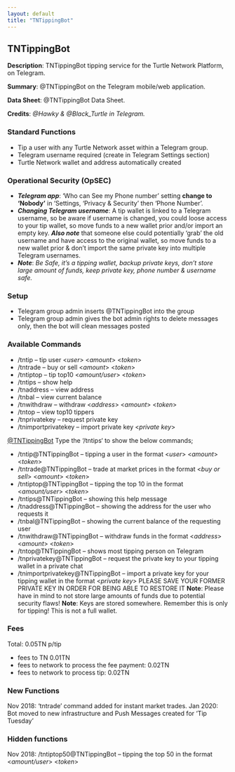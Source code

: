 ```yaml
---
layout: default
title: "TNTippingBot"
---
```

## TNTippingBot

**Description**: TNTippingBot tipping service for the Turtle Network Platform, on Telegram.

**Summary**: @TNTippingBot on the Telegram mobile/web application.

**Data Sheet**: @TNTippingBot Data Sheet.

**Credits**: *@Hawky & @Black_Turtle in Telegram.*

### Standard Functions

* Tip a user with any Turtle Network asset within a Telegram group.
* Telegram username required (create in Telegram Settings section)
* Turtle Network wallet and address automatically created

### Operational Security (OpSEC)

* ***Telegram app***: ‘Who can See my Phone number’ setting **change to ‘Nobody’** in ‘Settings, ‘Privacy & Security’ then ‘Phone Number’.
* ***Changing Telegram username***: A tip wallet is linked to a Telegram username, so be aware if username is changed, you could loose access to your tip wallet, so move funds to a new wallet prior and/or import an empty key. ***Also note*** that someone else could potentially ‘grab’ the old username and have access to the original wallet, so move funds to a new wallet prior & don’t import the same private key into multiple Telegram usernames.
* ***Note***: *Be Safe, it’s a tipping wallet, backup private keys, don’t store large amount of funds, keep private key, phone number & username safe.*

### Setup

* Telegram group admin inserts @TNTippingBot into the group
* Telegram group admin gives the bot admin rights to delete messages only, then the bot will clean messages posted

### Available Commands

* /tntip – tip user <*user*> <*amount*> <*token*>
* /tntrade – buy or sell <*amount*> <*token*>
* /tntiptop – tip top10 <*amount/user*> <*token*>
* /tntips – show help
* /tnaddress – view address
* /tnbal – view current balance
* /tnwithdraw – withdraw <*address*> <*amount*> <*token*>
* /tntop – view top10 tippers
* /tnprivatekey – request private key
* /tnimportprivatekey – import private key <*private key*>

[@TNTippingBot](https://t.me/TNTippingBot) Type the ‘/tntips‘ to show the below commands;
* /tntip@TNTippingBot – tipping a user in the format <*user*> <*amount*> <*token*>
* /tntrade@TNTippingBot – trade at market prices in the format <*buy or sell*> <*amount*> <*token*>
* /tntiptop@TNTippingBot – tipping the top 10 in the format <*amount/user*> <*token*>
* /tntips@TNTippingBot – showing this help message
* /tnaddress@TNTippingBot – showing the address for the user who requests it
* /tnbal@TNTippingBot – showing the current balance of the requesting user
* /tnwithdraw@TNTippingBot – withdraw funds in the format <*address*> <*amount*> <*token*>
* /tntop@TNTippingBot – shows most tipping person on Telegram
* /tnprivatekey@TNTippingBot – request the private key to your tipping wallet in a private chat
* /tnimportprivatekey@TNTippingBot – import a private key for your tipping wallet in the format <*private key*> PLEASE SAVE YOUR FORMER PRIVATE KEY IN ORDER FOR BEING ABLE TO RESTORE IT
**Note**: Please have in mind to not store large amounts of funds due to potential security flaws!
**Note**: Keys are stored somewhere. Remember this is only for tipping! This is not a full wallet.

### Fees
Total: 0.05TN p/tip
* fees to TN 0.01TN
* fees to network to process the fee payment: 0.02TN
* fees to network to process tip: 0.02TN

### New Functions
Nov 2018: ‘tntrade’ command added for instant market trades.
Jan 2020: Bot moved to new infrastructure and Push Messages created for ‘Tip Tuesday’

### Hidden functions
Nov 2018: /tntiptop50@TNTippingBot – tipping the top 50 in the format <*amount/user*> <*token*>